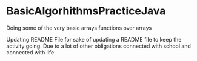 # BasicAlgorhithmsPracticeJava

Doing some of the very basic arrays functions over arrays

Updating README File for sake of updating a README file to keep the activity going. Due to a lot of other obligations connected with school and connected with life
